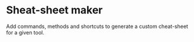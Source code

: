 # Sheat-sheet maker
Add commands, methods and shortcuts to generate a custom cheat-sheet for a given tool.